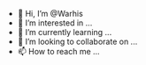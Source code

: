 - 👋 Hi, I’m @Warhis
- 👀 I’m interested in ...
- 🌱 I’m currently learning ...
- 💞️ I’m looking to collaborate on ...
- 📫 How to reach me ...

<!---
Warhis/Warhis is a ✨ special ✨ repository because its `README.md` (this file) appears on your GitHub profile.
You can click the Preview link to take a look at your changes.
--->
